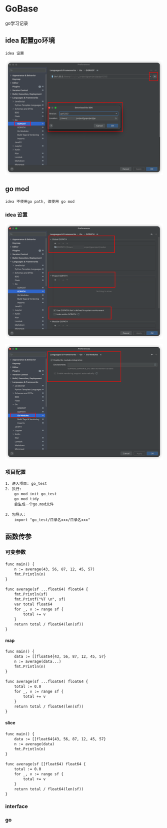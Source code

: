 # GoBase
go学习记录

## idea 配置go环境

    idea 设置

![image](images/01_go_root_sdk.png)


## go mod

    idea 不使用go path, 改使用 go mod

### idea 设置

![image](images/02_go_path.png)

![image](images/03_go_mod.png)

### 项目配置

    1. 进入项目: go_test
    2. 执行: 
        go mod init go_test
        go mod tidy
        会生成一个go.mod文件

    3. 包导入:
        import "go_test/目录名xxx/目录名xxx" 


## 函数传参

### 可变参数
#### 

    func main() {
        n := average(43, 56, 87, 12, 45, 57)
        fmt.Println(n)
    }
    
    func average(sf ...float64) float64 {
        fmt.Println(sf)
        fmt.Printf("%T \n", sf)
        var total float64
        for _, v := range sf {
            total += v
        }
        return total / float64(len(sf))
    }

#### map

    func main() {
        data := []float64{43, 56, 87, 12, 45, 57}
        n := average(data...)
        fmt.Println(n)
    }
    
    func average(sf ...float64) float64 {
        total := 0.0
        for _, v := range sf {
            total += v
        }
        return total / float64(len(sf))
    }

#### slice

    func main() {
        data := []float64{43, 56, 87, 12, 45, 57}
        n := average(data)
        fmt.Println(n)
    }
    
    func average(sf []float64) float64 {
        total := 0.0
        for _, v := range sf {
            total += v
        }
        return total / float64(len(sf))
    }


### interface

### go
